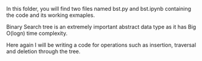 In this folder, you will find two files named bst.py and bst.ipynb containing the code and its working exmaples. 

Binary Search tree is an extremely important abstract data type as it has Big O(logn) time complexity. 

Here again I will be writing a code for operations such as insertion, traversal and deletion through the tree.
